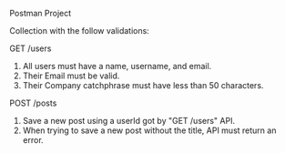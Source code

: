 Postman Project

Collection with the follow validations:

GET /users

1. All users must have a name, username, and email.
2. Their Email must be valid.
3. Their Company catchphrase must have less than 50 characters.


POST /posts

1. Save a new post using a userId got by "GET /users" API.
2. When trying to save a new post without the title, API must return an error.
